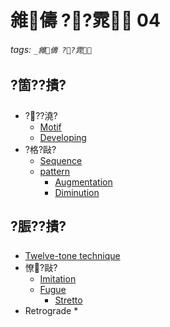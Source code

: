﻿---
layout: default
---

# 雓儔 ??雿 04

###### tags: `_雓儔 ??雿`

## ?箇??撌?
* ???澆?
  * [Motif](https://en.wikipedia.org/wiki/Motif_(music))
  * [Developing](https://en.wikipedia.org/wiki/Developing_variation)
* ?格?敺?
  * [Sequence](
https://en.wikipedia.org/wiki/Sequence_(music))
  * [pattern](
https://en.wikipedia.org/wiki/Melodic_pattern)
    * [Augmentation](https://en.wikipedia.org/wiki/Augmentation_(music))
    * [Diminution](https://en.wikipedia.org/wiki/Diminution)


## ?脤??撌?
* [Twelve-tone technique](https://en.wikipedia.org/wiki/Twelve-tone_technique)
* 憭?敺?
  * [Imitation](https://en.wikipedia.org/wiki/Imitation_(music))
  * [Fugue](https://en.wikipedia.org/wiki/Fugue)
    * [Stretto](https://en.wikipedia.org/wiki/Stretto)
* Retrograde
  * 
